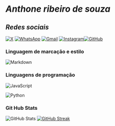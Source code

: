 #      _**Anthone ribeiro de souza**_



## *Redes sociais*
[![X](https://img.shields.io/badge/X-000?style=for-the-badge&logo=x)](https://x.com/anthone476962)
[![WhatsApp](https://img.shields.io/badge/WhatsApp-25D366?style=for-the-badge&logo=whatsapp&logoColor=white)](https://wa.me/55+32+991284606)
[![Gmail](https://img.shields.io/badge/Gmail-333333?style=for-the-badge&logo=gmail&logoColor=red)](mailtoi:anthonesouza934@gmail.com)
[![Instagram](https://img.shields.io/badge/-Instagram-%23E4405F?style=for-the-badge&logo=instagram&logoColor=white)](https://www.instagram.com/anthone_souza/)[![GitHub](https://img.shields.io/badge/GitHub-100000?style=for-the-badge&logo=github&logoColor=white)](https://github.com/anthone395/)


### Linguagem de marcação e estilo
![Markdown](https://img.shields.io/badge/Markdown-000?style=for-the-badge&logo=markdown)

### Linguagens de programação
![JavaScript](https://img.shields.io/badge/JavaScript-F7DF1E?style=for-the-badge&logo=javascript&logoColor=black)

![Python](https://img.shields.io/badge/python-3670A0?style=for-the-badge&logo=python&logoColor=ffdd54)
### Git Hub Stats
![GitHub Stats](https://github-readme-stats.vercel.app/api?username=anthone395&theme=transparent&bg_color=000&border_color=30A3DC&show_icons=true&icon_color=30A3DC&title_color=E94D5F&text_color=FFF)
[![GitHub Streak](https://streak-stats.demolab.com/?user=anthone395&theme=bear&background=000&border=30A3DC&dates=FFF)](https://git.io/streak-stats)